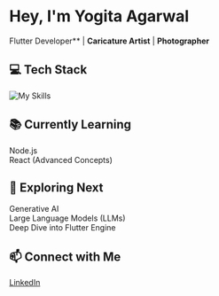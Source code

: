 # Hey, I'm Yogita Agarwal  
Flutter Developer** | **Caricature Artist** | **Photographer**


## 💻 Tech Stack  
![My Skills](https://skillicons.dev/icons?i=flutter,dart,html,css,figma,vite,react)  


## 📚 Currently Learning  
 Node.js  
 React (Advanced Concepts)


## 🔭 Exploring Next  
 Generative AI  
 Large Language Models (LLMs)  
 Deep Dive into Flutter Engine


## 📫 Connect with Me  
[LinkedIn](https://www.linkedin.com/in/yogita-agarwal-artist1996)
